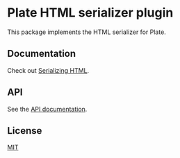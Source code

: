 # Plate HTML serializer plugin

This package implements the HTML serializer for Plate.

## Documentation

Check out [Serializing HTML](https://platejs.org/docs/serializing-html).

## API

See the [API documentation](https://plate-api.udecode.io/globals.html).

## License

[MIT](../../LICENSE)
